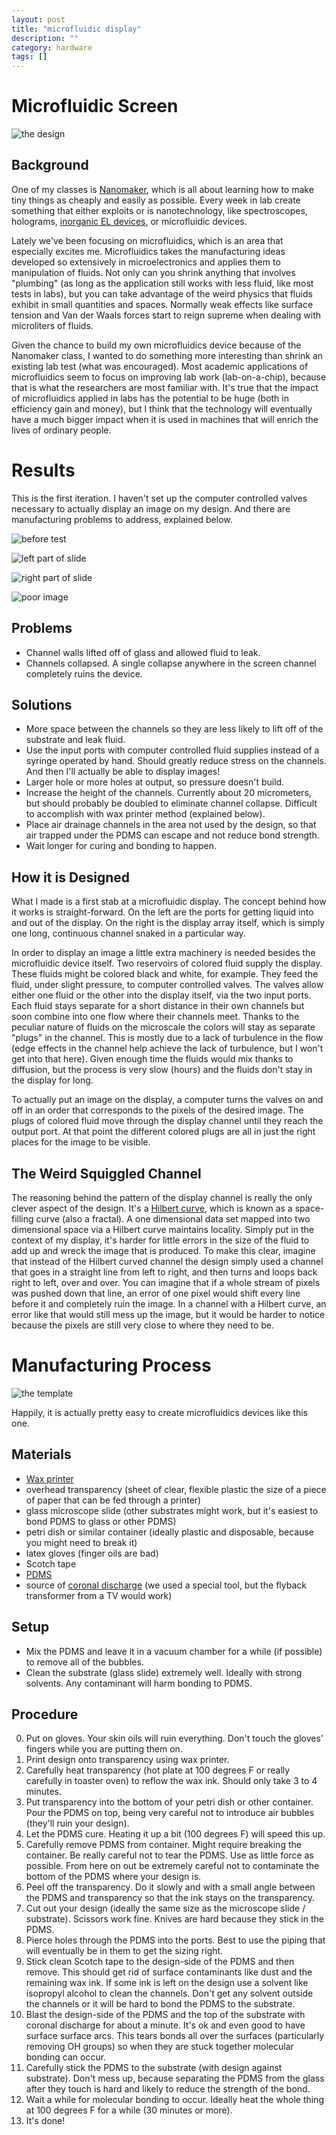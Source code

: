 ```yaml
---
layout: post
title: "microfluidic display"
description: ""
category: hardware
tags: []
---
```


# Microfluidic Screen

![the design](http://hackniac.com/images/microfluidic_screen/microfluid_screen.png)

## Background

One of my classes is [Nanomaker](http://ocw.mit.edu/courses/electrical-engineering-and-computer-science/6-s079-nanomaker-spring-2013/), which is all about learning how to make tiny things as cheaply and easily as possible. Every week in lab create something that either exploits or is nanotechnology, like spectroscopes, holograms, [inorganic EL devices](http://owen-t.me/hardware/2014/03/01/diy-el.html), or microfluidic devices.

Lately we've been focusing on microfluidics, which is an area that especially excites me. Microfluidics takes the manufacturing ideas developed so extensively in microelectronics and applies them to manipulation of fluids. Not only can you shrink anything that involves "plumbing" (as long as the application still works with less fluid, like most tests in labs), but you can take advantage of the weird physics that fluids exhibit in small quantities and spaces. Normally weak effects like surface tension and Van der Waals forces start to reign supreme when dealing with microliters of fluids.

Given the chance to build my own microfluidics device because of the Nanomaker class, I wanted to do something more interesting than shrink an existing lab test (what was encouraged). Most academic applications of microfluidics seem to focus on improving lab work (lab-on-a-chip), because that is what the researchers are most familiar with. It's true that the impact of microfluidics applied in labs has the potential to be huge (both in efficiency gain and money), but I think that the technology will eventually have a much bigger impact when it is used in machines that will enrich the lives of ordinary people.

# Results

This is the first iteration. I haven't set up the computer controlled valves necessary to actually display an image on my design. And there are manufacturing problems to address, explained below.

![before test](http://hackniac.com/images/microfluidic_screen/held_sm.jpg)

![left part of slide](http://hackniac.com/images/microfluidic_screen/slide_left.jpg)

![right part of slide](http://hackniac.com/images/microfluidic_screen/slide_right.jpg)

![poor image](http://hackniac.com/images/microfluidic_screen/bright_light.jpg)

## Problems

* Channel walls lifted off of glass and allowed fluid to leak.
* Channels collapsed. A single collapse anywhere in the screen channel completely ruins the device.

## Solutions

* More space between the channels so they are less likely to lift off of the substrate and leak fluid.
* Use the input ports with computer controlled fluid supplies instead of a syringe operated by hand. Should greatly reduce stress on the channels. And then I'll actually be able to display images!
* Larger hole or more holes at output, so pressure doesn't build.
* Increase the height of the channels. Currently about 20 micrometers, but should probably be doubled to eliminate channel collapse. Difficult to accomplish with wax printer method (explained below).
* Place air drainage channels in the area not used by the design, so that air trapped under the PDMS can escape and not reduce bond strength.
* Wait longer for curing and bonding to happen.

## How it is Designed

What I made is a first stab at a microfluidic display. The concept behind how it works is straight-forward. On the left are the ports for getting liquid into and out of the display. On the right is the display array itself, which is simply one long, continuous channel snaked in a particular way.

In order to display an image a little extra machinery is needed besides the microfluidic device itself. Two reservoirs of colored fluid supply the display. These fluids might be colored black and white, for example. They feed the fluid, under slight pressure, to computer controlled valves. The valves allow either one fluid or the other into the display itself, via the two input ports. Each fluid stays separate for a short distance in their own channels but soon combine into one flow where their channels meet. Thanks to the peculiar nature of fluids on the microscale the colors will stay as separate "plugs" in the channel. This is mostly due to a lack of turbulence in the flow (edge effects in the channel help achieve the lack of turbulence, but I won't get into that here). Given enough time the fluids would mix thanks to diffusion, but the process is very slow (hours) and the fluids don't stay in the display for long.

To actually put an image on the display, a computer turns the valves on and off in an order that corresponds to the pixels of the desired image. The plugs of colored fluid move through the display channel until they reach the output port. At that point the different colored plugs are all in just the right places for the image to be visible.

## The Weird Squiggled Channel

The reasoning behind the pattern of the display channel is really the only clever aspect of the design. It's a [Hilbert curve](http://en.wikipedia.org/wiki/Hilbert_curve), which is known as a space-filling curve (also a fractal). A one dimensional data set mapped into two dimensional space via a Hilbert curve maintains locality. Simply put in the context of my display, it's harder for little errors in the size of the fluid to add up and wreck the image that is produced. To make this clear, imagine that instead of the Hilbert curved channel the design simply used a channel that goes in a straight line from left to right, and then turns and loops back right to left, over and over. You can imagine that if a whole stream of pixels was pushed down that line, an error of one pixel would shift every line before it and completely ruin the image. In a channel with a Hilbert curve, an error like that would still mess up the image, but it would be harder to notice because the pixels are still very close to where they need to be.

# Manufacturing Process

![the template](http://hackniac.com/images/microfluidic_screen/transparency.jpg)

Happily, it is actually pretty easy to create microfluidics devices like this one.

## Materials

* [Wax printer](http://en.wikipedia.org/wiki/Solid_ink)
* overhead transparency (sheet of clear, flexible plastic the size of a piece of paper that can be fed through a printer)
* glass microscope slide (other substrates might work, but it's easiest to bond PDMS to glass or other PDMS)
* petri dish or similar container (ideally plastic and disposable, because you might need to break it)
* latex gloves (finger oils are bad)
* Scotch tape
* [PDMS](http://www.ellsworth.com/dow-corning-sylgard-184-silicone-encapsulant-0-5kg-kit-clear/)
* source of [coronal discharge](http://en.wikipedia.org/wiki/Corona_discharge) (we used a special tool, but the flyback transformer from a TV would work)

## Setup

* Mix the PDMS and leave it in a vacuum chamber for a while (if possible) to remove all of the bubbles.
* Clean the substrate (glass slide) extremely well. Ideally with strong solvents. Any contaminant will harm bonding to PDMS.

## Procedure

0. Put on gloves. Your skin oils will ruin everything. Don't touch the gloves' fingers while you are putting them on.
1. Print design onto transparency using wax printer.
2. Carefully heat transparency (hot plate at 100 degrees F or really carefully in toaster oven) to reflow the wax ink. Should only take 3 to 4 minutes.
3. Put transparency into the bottom of your petri dish or other container. Pour the PDMS on top, being very careful not to introduce air bubbles (they'll ruin your design).
4. Let the PDMS cure. Heating it up a bit (100 degrees F) will speed this up.
5. Carefully remove PDMS from container. Might require breaking the container. Be really careful not to tear the PDMS. Use as little force as possible. From here on out be extremely careful not to contaminate the bottom of the PDMS where your design is.
6. Peel off the transparency. Do it slowly and with a small angle between the PDMS and transparency so that the ink stays on the transparency.
7. Cut out your design (ideally the same size as the microscope slide / substrate). Scissors work fine. Knives are hard because they stick in the PDMS.
8. Pierce holes through the PDMS into the ports. Best to use the piping that will eventually be in them to get the sizing right.
9. Stick clean Scotch tape to the design-side of the PDMS and then remove. This should get rid of surface contaminants like dust and the remaining wax ink. If some ink is left on the design use a solvent like isopropyl alcohol to clean the channels. Don't get any solvent outside the channels or it will be hard to bond the PDMS to the substrate.
8. Blast the design-side of the PDMS and the top of the substrate with coronal discharge for about a minute. It's ok and even good to have surface surface arcs. This tears bonds all over the surfaces (particularly removing OH groups) so when they are stuck together molecular bonding can occur.
9. Carefully stick the PDMS to the substrate (with design against substrate). Don't mess up, because separating the PDMS from the glass after they touch is hard and likely to reduce the strength of the bond.
10. Wait a while for molecular bonding to occur. Ideally heat the whole thing at 100 degrees F for a while (30 minutes or more).
11. It's done!
